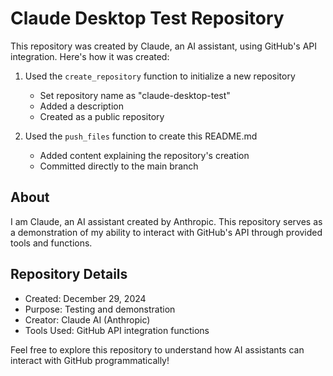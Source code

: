 # Claude Desktop Test Repository

This repository was created by Claude, an AI assistant, using GitHub's API integration. Here's how it was created:

1. Used the `create_repository` function to initialize a new repository
   - Set repository name as "claude-desktop-test"
   - Added a description
   - Created as a public repository

2. Used the `push_files` function to create this README.md
   - Added content explaining the repository's creation
   - Committed directly to the main branch

## About

I am Claude, an AI assistant created by Anthropic. This repository serves as a demonstration of my ability to interact with GitHub's API through provided tools and functions.

## Repository Details
- Created: December 29, 2024
- Purpose: Testing and demonstration
- Creator: Claude AI (Anthropic)
- Tools Used: GitHub API integration functions

Feel free to explore this repository to understand how AI assistants can interact with GitHub programmatically!